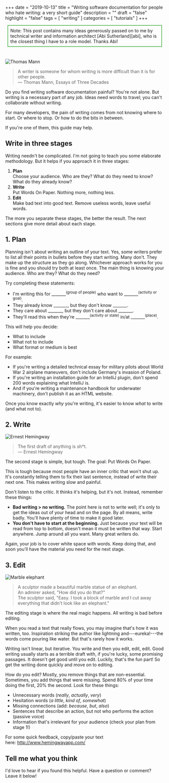 +++
date = "2019-10-13"
title = "Writing software documentation for people who hate writing: a very short guide"
description = ""
draft = "false"
highlight = "false"
tags = [
    "writing"
]
categories = [
    "tutorials"
]
+++

<div style="border: 2px solid #5db85b; margin: .5em; padding: .5em;">Note: This post contains many ideas generously passed on to me by technical writer and information architect [Abi Sutherland][abi], who is the closest thing I have to a role model. Thanks Abi!</div>
<br/>

<span class="smallpic">![Thomas Mann][img-thomas-mann]</span>  

  > A writer is someone for whom writing is more difficult than it is for other people.  
> — Thomas Mann, Essays of Three Decades

Do you find writing software documentation painful? You're not alone. But writing is a necessary part of any job. Ideas need words to travel; you can't collaborate without writing.

For many developers, the pain of writing comes from not knowing where to start. Or where to stop. Or how to do the bits in between.

If you're one of them, this guide may help.

## Write in three stages

Writing needn't be complicated. I'm not going to teach you some elaborate methodology. But it helps if you approach it in three stages:

  1. **Plan**  
        Choose your audience. Who are they? What do they need to know? What do they already know?
  2. **Write**  
        Put Words On Paper. Nothing more, nothing less.
  3. **Edit**  
        Make bad text into good text. Remove useless words, leave useful words. 

<!-- | | Stage | What | How |  
| - | ----- | ---- | --- |  
| 1 | Plan | Organize your thoughts. | Choose your audience. Who are they? What do they know? What do they need to know? |  
| 2 | Write | Get thoughts out of your head and on paper. | Put Words On Paper. Nothing more, nothing less. |  
| 3 | Edit | Make bad text into good text. | Remove useless words, leave useful words. |   -->

The more you separate these stages, the better the result. The next sections give more detail about each stage. 

## 1. Plan

Planning isn't about writing an outline of your text. Yes, some writers prefer to list all their points in bullets before they start writing. Many don't. They make up the structure as they go along. Whichever approach works for you is fine and you should try both at least once. The main thing is knowing your audience. Who are they? What do they need?

Try completing these statements:

  - I'm writing this for _______<sup>(group of people)</sup> who want to _______<sup>(activity or goal)</sup>.
  - They already know _______, but they don't know _______. 
  - They care about _______, but they don't care about _______.
  - They'll read this when they're _______<sup>(activity or state)</sup> in/at _______<sup>(place)</sup>. 

This will help you decide:

  - What to include
  - What not to include
  - What format or medium is best

For example:

  - If you're writing a detailed technical essay for military pilots about World War 2 airplane maneuvers, don't include Germany's invasion of Poland. 
  - If you're writing an installation guide for an IntelliJ plugin, don't spend 200 words explaining what IntelliJ is.
  - And if you're writing a maintenance handbook for underwater machinery, don't publish it as an HTML website.

Once you know exactly _why_ you're writing, it's easier to know _what_ to write (and what not to).

## 2. Write

<span class="smallpic">![Ernest Hemingway][img-ernest-hemingway]</span>  

> The first draft of anything is sh*t.  
> — Ernest Hemingway

The second stage is simple, but tough. The goal: Put Words On Paper.

This is tough because most people have an inner critic that won't shut up. It's constantly telling them to fix their last sentence, instead of write their next one. This makes writing slow and painful.

Don't listen to the critic. It thinks it's helping, but it's not. Instead, remember these things: 

  - **Bad writing > no writing.** The point here is not to write well; it's only to get the ideas out of your head and on the page. By all means, write badly. You'll have plenty of time to make it good later.
  - **You don't have to start at the beginning.** Just because your text will be read from top to bottom, doesn't mean it must be written that way. Start anywhere. Jump around all you want. Many great writers do.

Again, your job is to cover white space with words. Keep doing that, and soon you'll have the material you need for the next stage.

## 3. Edit

<span class="smallpic">![Marble elephant][img-marble-elephant]  </span>  

> A sculptor made a beautiful marble statue of an elephant.  
> An admirer asked, "How did you do that?"  
> The sculptor said, "Easy. I took a block of marble and I cut away everything that didn't look like an elephant."

The editing stage is where the real magic happens. All writing is bad before editing.

When you read a text that really flows, you may imagine that's how it was written, too. Inspiration striking the author like lightning and---eureka!---the words come pouring like water. But that's rarely how it works.

Writing isn't linear, but iterative. You write and then you edit, edit, edit. Good writing usually starts as a terrible draft with, if you're lucky, some promising passages. It doesn't get good until you edit. Luckily, that's the fun part! So get the writing done quickly and move on to editing.

How do you edit? Mostly, you remove things that are non-essential. Sometimes, you add things that were missing. Spend 80% of your time doing the first, 20% the second.
Look for these things:

  - Unnecessary words (_really_, _actually_, _very_)
  - Hesitation words (_a little_, _kind of_, _somewhat_)
  - Missing connections (add: _because_, _but_, _also_)
  - Sentences that describe an action, but not who performs the action (passive voice)
  - Information that's irrelevant for your audience (check your plan from stage 1!)

For some quick feedback, copy/paste your text here: http://www.hemingwayapp.com/

## Tell me what you think

I'd love to hear if you found this helpful. Have a question or comment? Leave it below!

<!-- Links and references -->
[img-thomas-mann]: /img/thomas-mann.jpg
[img-ernest-hemingway]: /img/ernest-hemingway.jpg
[img-marble-elephant]: /img/marble-elephant.jpg
[abi]: https://www.linkedin.com/in/abisutherland/
